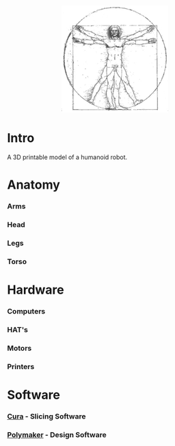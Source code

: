 <p align="center">
  <img width="250" height="250" src="https://github.com/jgphilpott/anatomy/blob/master/icon.jpg">
</p>

# Intro

A 3D printable model of a humanoid robot.

# Anatomy

### Arms

### Head

### Legs

### Torso

# Hardware

### Computers

### HAT's

### Motors

### Printers

# Software

### [Cura](https://github.com/Ultimaker/Cura) - Slicing Software

### [Polymaker](https://github.com/jgphilpott/polymaker/tree/master/app/things/humanoid) - Design Software
